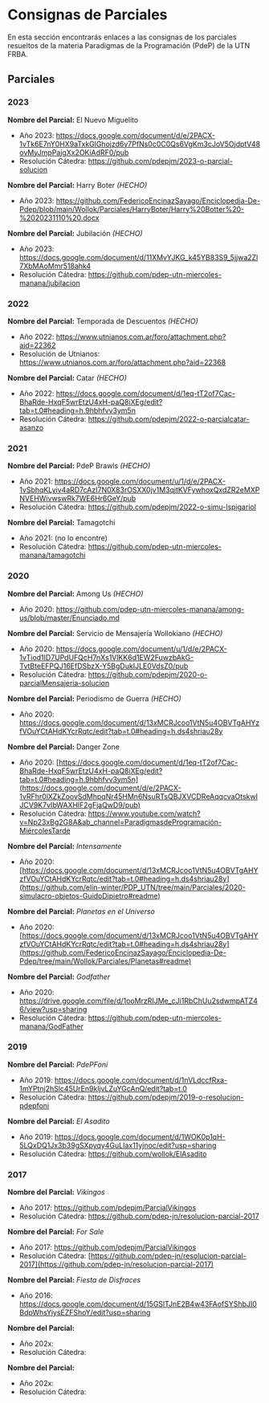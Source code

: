 # Consignas de Parciales
 
En esta sección encontrarás enlaces a las consignas de los parciales resueltos de la materia Paradigmas de la Programación (PdeP) de la UTN FRBA.

## Parciales

### 2023

**Nombre del Parcial:** El Nuevo Miguelito
- Año 2023: https://docs.google.com/document/d/e/2PACX-1vTk6E7nY0HX9aTxkGlGhojzd6y7PfNs0c0C0Qs6VgKm3cJoV5OjdptV48ovMyJmpPajgXx2OKiAdRF0/pub
- Resolución Cátedra: https://github.com/pdepjm/2023-o-parcial-solucion

**Nombre del Parcial:** Harry Boter *(HECHO)*
- Año 2023: https://github.com/FedericoEncinazSayago/Enciclopedia-De-Pdep/blob/main/Wollok/Parciales/HarryBoter/Harry%20Botter%20-%2020231110%20.docx

**Nombre del Parcial:** Jubilación *(HECHO)*
- Año 2023: https://docs.google.com/document/d/11XMvYJKG_k45YB83S9_5jjwa2Zl7XbMAoMmr518ahk4
- Resolución Cátedra: https://github.com/pdep-utn-miercoles-manana/jubilacion

### 2022

**Nombre del Parcial:** Temporada de Descuentos *(HECHO)*
- Año 2022: https://www.utnianos.com.ar/foro/attachment.php?aid=22362
- Resolución de Utnianos: https://www.utnianos.com.ar/foro/attachment.php?aid=22368

**Nombre del Parcial:** Catar *(HECHO)*
- Año 2022: https://docs.google.com/document/d/1eq-tT2of7Cac-BhaRde-HxqF5wrEtzU4xH-paQ8iXEg/edit?tab=t.0#heading=h.9hbhfvv3ym5n
- Resolución Cátedra: https://github.com/pdepjm/2022-o-parcialcatar-asanzo

### 2021

**Nombre del Parcial:** PdeP Brawls *(HECHO)*
- Año 2021: https://docs.google.com/document/u/1/d/e/2PACX-1vSbhqKLyiv4aRD7cAzI7N0X83rOSXX0jv1M3qjtKVFywhoxQxdZR2eMXPNVEHWivwswRk7WE6Hr6GeY/pub
- Resolución Cátedra: https://github.com/pdepjm/2022-o-simu-lspigariol
  
**Nombre del Parcial:** Tamagotchi
- Año 2021:  (no lo encontre)
- Resolución Cátedra: https://github.com/pdep-utn-miercoles-manana/tamagotchi

### 2020

**Nombre del Parcial:** Among Us *(HECHO)*
- Año 2020: https://github.com/pdep-utn-miercoles-manana/among-us/blob/master/Enunciado.md

**Nombre del Parcial:** Servicio de Mensajería Wollokiano *(HECHO)*
- Año 2020: https://docs.google.com/document/u/1/d/e/2PACX-1vTiod1ID7UPdUFQcH7nXs1VlKK6d1EW2FuwzbAkG-TvtBteEFPQJ16EfDSbzX-Y5BgDukIJLE0VdsZ0/pub
- Resolución Cátedra: https://github.com/pdepjm/2020-o-parcialMensajeria-solucion

**Nombre del Parcial:** Periodismo de Guerra *(HECHO)*
- Año 2020: https://docs.google.com/document/d/13xMCRJcoo1VtN5u4OBVTgAHYzfVOuYCtAHdKYcrRqtc/edit?tab=t.0#heading=h.ds4shriau28y

**Nombre del Parcial:** Danger Zone
- Año 2020: [https://docs.google.com/document/d/1eq-tT2of7Cac-BhaRde-HxqF5wrEtzU4xH-paQ8iXEg/edit?tab=t.0#heading=h.9hbhfvv3ym5n](https://docs.google.com/document/d/e/2PACX-1vRFhr0lXZkZoovSdMhpqNr45HMn6NsuRTsQBJXVCDReAqqcvaOtskwIJCV9K7vIbWAXHlF2gFjaQwD9/pub)
- Resolución Cátedra: https://www.youtube.com/watch?v=Np23xBg2G8A&ab_channel=ParadigmasdeProgramación-MiércolesTarde
  
**Nombre del Parcial:** *Intensamente*
- Año 2020: [https://docs.google.com/document/d/13xMCRJcoo1VtN5u4OBVTgAHYzfVOuYCtAHdKYcrRqtc/edit?tab=t.0#heading=h.ds4shriau28y](https://github.com/elin-winter/PDP_UTN/tree/main/Parciales/2020-simulacro-objetos-GuidoDipietro#readme)

**Nombre del Parcial:** *Planetas en el Universo*
- Año 2020: [https://docs.google.com/document/d/13xMCRJcoo1VtN5u4OBVTgAHYzfVOuYCtAHdKYcrRqtc/edit?tab=t.0#heading=h.ds4shriau28y](https://github.com/FedericoEncinazSayago/Enciclopedia-De-Pdep/tree/main/Wollok/Parciales/Planetas#readme)
  
**Nombre del Parcial:** *Godfather*
- Año 2020: https://drive.google.com/file/d/1ooMrzRIJMe_cJi1RbChUu2sdwmpATZ46/view?usp=sharing
- Resolución Cátedra: https://github.com/pdep-utn-miercoles-manana/GodFather

### 2019

**Nombre del Parcial:** *PdePFoni*
- Año 2019: https://docs.google.com/document/d/1nVLdccfRxa-1mYPtnj2hSlc45UrEn9kljvLZuYGcAnQ/edit?tab=t.0
- Resolución Cátedra: https://github.com/pdepjm/2019-o-resolucion-pdepfoni

**Nombre del Parcial:** *El Asadito*
- Año 2019: https://docs.google.com/document/d/1WOK0p1qH-5LQxDQ1Jx3b39gSXpyqy4GuLIax11yjnoc/edit?usp=sharing
- Resolución Cátedra: https://github.com/wollok/ElAsadito

### 2017

**Nombre del Parcial:** *Vikingos*
- Año 2017: https://github.com/pdepjm/ParcialVikingos
- Resolución Cátedra: https://github.com/pdep-jn/resolucion-parcial-2017

**Nombre del Parcial:** *For Sale*
- Año 2017: https://github.com/pdepjm/ParcialVikingos
- Resolución Cátedra: [https://github.com/pdep-jn/resolucion-parcial-2017](https://github.com/pdep-jn/resolucion-parcial-2017)

**Nombre del Parcial:** *Fiesta de Disfraces*
- Año 2016: https://docs.google.com/document/d/15GSlTJnE2B4w43FAofSYShbJI0BdpWhsYiysEZFShoY/edit?usp=sharing

**Nombre del Parcial:** 
- Año 202x: 
- Resolución Cátedra: 

**Nombre del Parcial:** 
- Año 202x: 
- Resolución Cátedra: 
